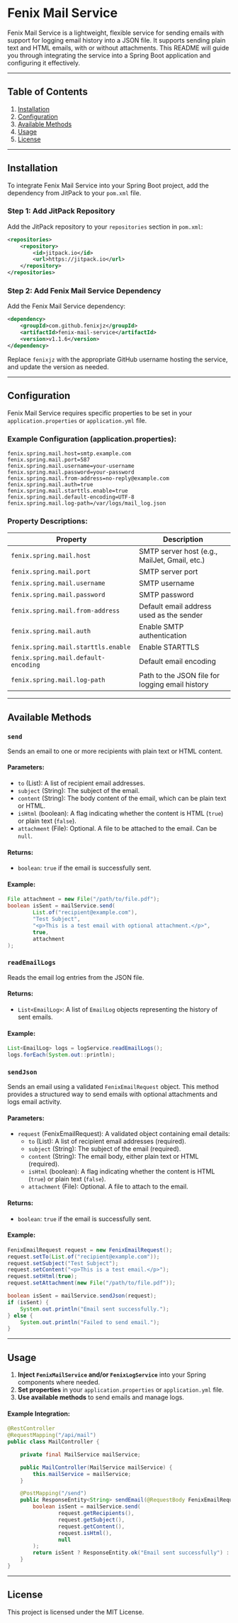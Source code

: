 # Fenix Mail Service

Fenix Mail Service is a lightweight, flexible service for sending emails with support for logging email history into a JSON file. It supports sending plain text and HTML emails, with or without attachments. This README will guide you through integrating the service into a Spring Boot application and configuring it effectively.

---

## Table of Contents

1. [Installation](#installation)
2. [Configuration](#configuration)
3. [Available Methods](#available-methods)
4. [Usage](#usage)
5. [License](#license)

---

## Installation

To integrate Fenix Mail Service into your Spring Boot project, add the dependency from JitPack to your `pom.xml` file.

### Step 1: Add JitPack Repository
Add the JitPack repository to your `repositories` section in `pom.xml`:

```xml
<repositories>
    <repository>
        <id>jitpack.io</id>
        <url>https://jitpack.io</url>
    </repository>
</repositories>
```

### Step 2: Add Fenix Mail Service Dependency
Add the Fenix Mail Service dependency:

```xml
<dependency>
    <groupId>com.github.fenixjz</groupId>
    <artifactId>fenix-mail-service</artifactId>
    <version>v1.1.6</version>
</dependency>
```

Replace `fenixjz` with the appropriate GitHub username hosting the service, and update the version as needed.

---

## Configuration

Fenix Mail Service requires specific properties to be set in your `application.properties` or `application.yml` file.

### Example Configuration (application.properties):

```properties
fenix.spring.mail.host=smtp.example.com
fenix.spring.mail.port=587
fenix.spring.mail.username=your-username
fenix.spring.mail.password=your-password
fenix.spring.mail.from-address=no-reply@example.com
fenix.spring.mail.auth=true
fenix.spring.mail.starttls.enable=true
fenix.spring.mail.default-encoding=UTF-8
fenix.spring.mail.log-path=/var/logs/mail_log.json
```

### Property Descriptions:

| Property                          | Description                                           |
|-----------------------------------|-------------------------------------------------------|
| `fenix.spring.mail.host`          | SMTP server host (e.g., MailJet, Gmail, etc.)         |
| `fenix.spring.mail.port`          | SMTP server port                                      |
| `fenix.spring.mail.username`      | SMTP username                                         |
| `fenix.spring.mail.password`      | SMTP password                                         |
| `fenix.spring.mail.from-address`  | Default email address used as the sender             |
| `fenix.spring.mail.auth`          | Enable SMTP authentication                           |
| `fenix.spring.mail.starttls.enable` | Enable STARTTLS                                      |
| `fenix.spring.mail.default-encoding` | Default email encoding                               |
| `fenix.spring.mail.log-path`      | Path to the JSON file for logging email history      |

---

## Available Methods

### `send`

Sends an email to one or more recipients with plain text or HTML content.

#### Parameters:
- `to` (List<String>): A list of recipient email addresses.
- `subject` (String): The subject of the email.
- `content` (String): The body content of the email, which can be plain text or HTML.
- `isHtml` (boolean): A flag indicating whether the content is HTML (`true`) or plain text (`false`).
- `attachment` (File): Optional. A file to be attached to the email. Can be `null`.

#### Returns:
- `boolean`: `true` if the email is successfully sent.

#### Example:
```java
File attachment = new File("/path/to/file.pdf");
boolean isSent = mailService.send(
        List.of("recipient@example.com"),
        "Test Subject",
        "<p>This is a test email with optional attachment.</p>",
        true,
        attachment
);
```

### `readEmailLogs`

Reads the email log entries from the JSON file.

#### Returns:
- `List<EmailLog>`: A list of `EmailLog` objects representing the history of sent emails.

#### Example:
```java
List<EmailLog> logs = logService.readEmailLogs();
logs.forEach(System.out::println);
```

### `sendJson`

Sends an email using a validated `FenixEmailRequest` object. This method provides a structured way to send emails with optional attachments and logs email activity.

#### Parameters:
- `request` (FenixEmailRequest): A validated object containing email details:
    - `to` (List<String>): A list of recipient email addresses (required).
    - `subject` (String): The subject of the email (required).
    - `content` (String): The email body, either plain text or HTML (required).
    - `isHtml` (boolean): A flag indicating whether the content is HTML (`true`) or plain text (`false`).
    - `attachment` (File): Optional. A file to attach to the email.

#### Returns:
- `boolean`: `true` if the email is successfully sent.

#### Example:
```java
FenixEmailRequest request = new FenixEmailRequest();
request.setTo(List.of("recipient@example.com"));
request.setSubject("Test Subject");
request.setContent("<p>This is a test email.</p>");
request.setHtml(true);
request.setAttachment(new File("/path/to/file.pdf"));

boolean isSent = mailService.sendJson(request);
if (isSent) {
    System.out.println("Email sent successfully.");
} else {
    System.out.println("Failed to send email.");
}
```

---

## Usage

1. **Inject `FenixMailService` and/or `FenixLogService`** into your Spring components where needed.
2. **Set properties** in your `application.properties` or `application.yml` file.
3. **Use available methods** to send emails and manage logs.

#### Example Integration:
```java
@RestController
@RequestMapping("/api/mail")
public class MailController {

    private final MailService mailService;

    public MailController(MailService mailService) {
        this.mailService = mailService;
    }

    @PostMapping("/send")
    public ResponseEntity<String> sendEmail(@RequestBody FenixEmailRequest request) {
        boolean isSent = mailService.send(
                request.getRecipients(),
                request.getSubject(),
                request.getContent(),
                request.isHtml(),
                null
        );
        return isSent ? ResponseEntity.ok("Email sent successfully") : ResponseEntity.status(500).body("Failed to send email");
    }
}
```

---

## License

This project is licensed under the MIT License.